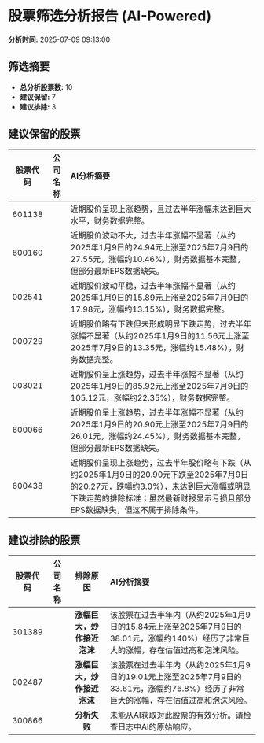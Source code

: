 # 股票筛选分析报告 (AI-Powered)

**分析时间:** 2025-07-09 09:13:00

## 筛选摘要

- **总分析股票数:** 10
- **建议保留:** 7
- **建议排除:** 3

## 建议保留的股票

| 股票代码 | 公司名称 | AI分析摘要 |
|:---:|:---:|:---|
| 601138 |  | 近期股价呈现上涨趋势，且过去半年涨幅未达到巨大水平，财务数据完整。 |
| 600160 |  | 近期股价波动不大，过去半年涨幅不显著（从约2025年1月9日的24.94元上涨至2025年7月9日的27.55元，涨幅约10.46%），财务数据基本完整，但部分最新EPS数据缺失。 |
| 002541 |  | 近期股价波动平稳，过去半年涨幅不显著（从约2025年1月9日的15.89元上涨至2025年7月9日的17.98元，涨幅约13.15%），财务数据完整。 |
| 000729 |  | 近期股价略有下跌但未形成明显下跌走势，过去半年涨幅不显著（从约2025年1月9日的11.56元上涨至2025年7月9日的13.35元，涨幅约15.48%），财务数据完整。 |
| 003021 |  | 近期股价呈上涨趋势，过去半年涨幅不显著（从约2025年1月9日的85.92元上涨至2025年7月9日的105.12元，涨幅约22.35%），财务数据完整。 |
| 600066 |  | 近期股价呈上涨趋势，过去半年涨幅不显著（从约2025年1月9日的20.90元上涨至2025年7月9日的26.01元，涨幅约24.45%），财务数据基本完整，但部分最新EPS数据缺失。 |
| 600438 |  | 近期股价呈现上涨趋势，过去半年股价略有下跌（从约2025年1月9日的20.90元下跌至2025年7月9日的20.27元，跌幅约3.0%），未达到巨大涨幅或明显下跌走势的排除标准；虽然最新财报显示亏损且部分EPS数据缺失，但这不属于排除条件。 |

## 建议排除的股票

| 股票代码 | 公司名称 | 排除原因 | AI分析摘要 |
|:---:|:---:|:---:|:---|
| 301389 |  | **涨幅巨大，炒作接近泡沫** | 该股票在过去半年内（从约2025年1月9日的15.84元上涨至2025年7月9日的38.01元，涨幅约140%）经历了非常巨大的涨幅，存在估值过高和泡沫风险。 |
| 002487 |  | **涨幅巨大，炒作接近泡沫** | 该股票在过去半年内（从约2025年1月9日的19.01元上涨至2025年7月9日的33.61元，涨幅约76.8%）经历了非常巨大的涨幅，存在估值过高和泡沫风险。 |
| 300866 |  | **分析失败** | 未能从AI获取对此股票的有效分析。请检查日志中AI的原始响应。 |
